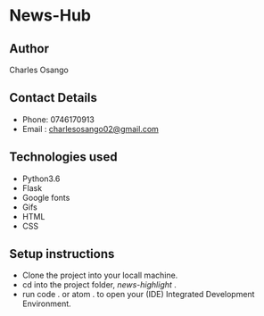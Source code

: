 # News-Hub

## Author
Charles Osango

## Contact Details
* Phone: 0746170913
* Email : charlesosango02@gmail.com

## Technologies used
* Python3.6
* Flask
* Google fonts
* Gifs
* HTML
* CSS

## Setup instructions
* Clone the project into your locall machine.
* cd into the project folder, *news-highlight* .
* run code . or atom . to open your (IDE) Integrated Development Environment.
